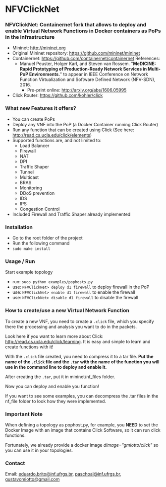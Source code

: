 NFVClickNet
============


### NFVClickNet: Containernet fork that allows to deploy and enable Virtual Network Functions in Docker containers as PoPs in the infrastructure


* Mininet:  http://mininet.org
* Original Mininet repository: https://github.com/mininet/mininet
* Containernet: https://github.com/containernet/containernet
  References:
  * Manuel Peuster, Holger Karl, and Steven van Rossem. "**MeDICINE: Rapid Prototyping of Production-Ready Network Services in Multi-PoP Environments.**" to appear in IEEE Conference on Network Function Virtualization and Software Defined Network (NFV-SDN), 2016.
    * Pre-print online: http://arxiv.org/abs/1606.05995
* Click Router: https://github.com/kohler/click



### What new Features it offers?

* You can create PoPs
* Deploy any VNF into the PoP (a Docker Container running Click Router)
* Run any function that can be created using Click (See here: http://read.cs.ucla.edu/click/elements)
* Supported functions are, and not limited to:
  * Load Balancer
  * Firewall
  * NAT
  * DPI
  * Traffic Shaper
  * Tunnel
  * Multicast
  * BRAS
  * Monitoring
  * DDoS prevention
  * IDS
  * IPS
  * Congestion Control
* Included Firewall and Traffic Shaper already implemented


### Installation
* Go to the root folder of the project
* Run the following command
* `sudo make install`


### Usage / Run
Start example topology

* run: `sudo python examples/pophosts.py`
* use: `NFVClickNet> deploy d1 firewall` to deploy firewall in the PoP
* use: `NFVClickNet> enable d1 firewall` to enable the firewall
* use: `NFVClickNet> disable d1 firewall` to disable the firewall

### How to create/use a new Virtual Network Function
To create a new VNF, you need to create a `.click` file, which you specify there the processing and analysis you want to do in the packets.

Look here if you want to learn more about Click: http://read.cs.ucla.edu/click/learning. It is easy and simple to learn and create functions with it!

With the `.click` file created, you need to compress it to a tar file. **Put the name of the `.click` file and the `.tar` with the name of the function you will use in the command line to deploy and enable it.**

After creating the `.tar`, put it in mininet/nf_files folder.

Now you can deploy and enable you function!

If you want to see some examples, you can decompress the .tar files in the nf_file folder to look how they were implemented.

### Important Note
When defining a topology as pophost.py, for example, you **NEED** to set the Docker Image with an image that contains Click Software, so it can run click functions.

Fortunately, we already provide a docker image *dimage="gmiotto/click"* so you can use it in your topologies.

### Contact
Email: eduardo.brito@inf.ufrgs.br, paschoal@inf.ufrgs.br, gustavomiotto@gmail.com
